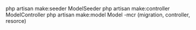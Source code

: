 php artisan make:seeder ModelSeeder
php artisan make:controller ModelController
php artisan make:model Model -mcr (migration, controller, resorce)
